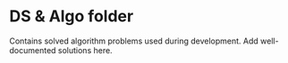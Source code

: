 # DS & Algo folder

Contains solved algorithm problems used during development. Add well-documented solutions here.
